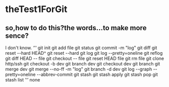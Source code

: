 # theTest1ForGit
## so,how to do this?the words...to make more sence?
I don't know.
‘’‘
git init
git add file
git status
git commit -m "log"
git diff
git reset --hard HEAD^
git reset --hard <commit id>
git log
git log --pretty=oneline
git reflog
git diff HEAD -- file
git checkout -- file
git reset HEAD file
git rm file
git clone http/ssh
git checkout -b dev
git branch dev
git checkout dev
git branch
git merge dev
git merge --no-ff -m "log"
git branch -d dev
git log --graph --pretty=oneline --abbrev-commit
git stash
git stash apply
git stash pop
git stash list
’‘’
none
